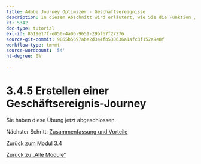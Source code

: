 ```yaml
---
title: Adobe Journey Optimizer - Geschäftsereignisse
description: In diesem Abschnitt wird erläutert, wie Sie die Funktion „Geschäftsereignisse“ verwenden können, um einen Anwendungsfall „Artikel wieder auf Lager“ durchzuführen
kt: 5342
doc-type: tutorial
exl-id: 8519e17f-e050-4a06-9651-29bf67f27276
source-git-commit: 9865b5697abe2d344fb530636a1afc3f152a9e8f
workflow-type: tm+mt
source-wordcount: '54'
ht-degree: 0%

---
```


# 3.4.5 Erstellen einer Geschäftsereignis-Journey

Sie haben diese Übung jetzt abgeschlossen.

Nächster Schritt: [Zusammenfassung und Vorteile](./summary.md)

[Zurück zum Modul 3.4](./journeyoptimizer.md)

[Zurück zu „Alle Module“](../../../overview.md)
